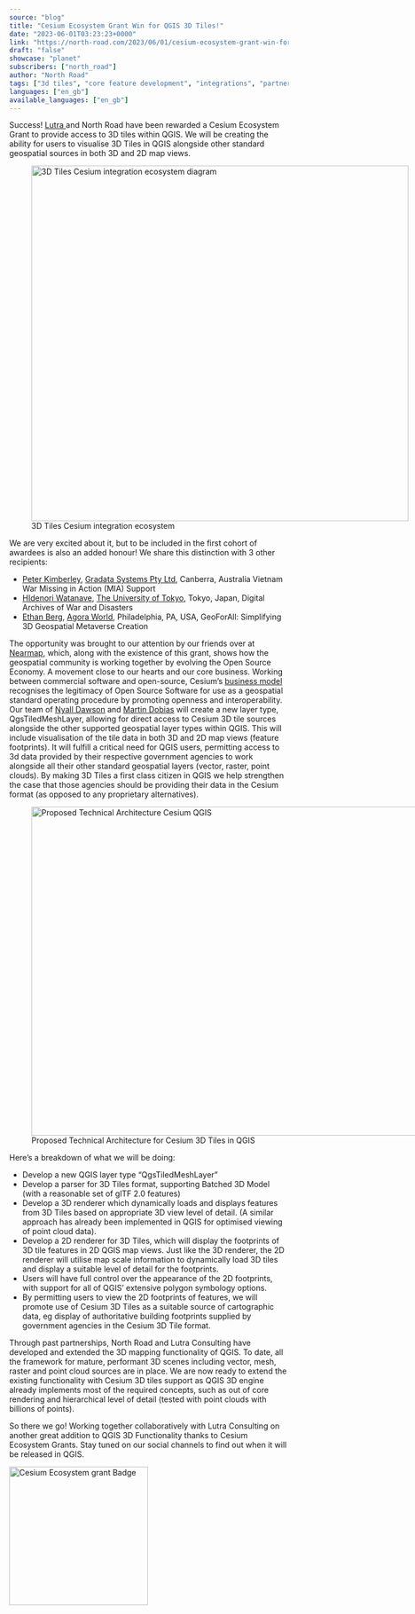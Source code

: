 ```yaml
---
source: "blog"
title: "Cesium Ecosystem Grant Win for QGIS 3D Tiles!"
date: "2023-06-01T03:23:23+0000"
link: "https://north-road.com/2023/06/01/cesium-ecosystem-grant-win-for-qgis-3d-tiles/"
draft: "false"
showcase: "planet"
subscribers: ["north_road"]
author: "North Road"
tags: ["3d tiles", "core feature development", "integrations", "partners", "qgis"]
languages: ["en_gb"]
available_languages: ["en_gb"]
---
```


<div class="ql-block">Success! <a class="ql-link" href="https://www.lutraconsulting.co.uk/" rel="noopener noreferrer" target="_blank">Lutra </a>and North Road have been rewarded a Cesium Ecosystem Grant to provide access to 3D tiles within QGIS. We will be creating the ability for users to visualise 3D Tiles in QGIS alongside other standard geospatial sources in both 3D and 2D map views.</div>
<figure class="wp-caption aligncenter" id="attachment_212525" style="width: 680px;"><img alt="3D Tiles Cesium integration ecosystem diagram" class="wp-image-212525" height="641" src="/img/subscribers/north_road/cesium-ecosystem-grant-win-for-qgis-3d-tiles/Cesium-integration-ecosystem-diagram_QGISv2-1024x964.webp" width="680"/><figcaption class="wp-caption-text" id="caption-attachment-212525">3D Tiles Cesium integration ecosystem</figcaption></figure>
<div></div>
<div class="ql-block">We are very excited about it, but to be included in the first cohort of awardees is also an added honour! We share this distinction with 3 other recipients:</div>
<ul>
<li class="ql-block"><a class="ql-link" href="https://www.linkedin.com/in/ACoAAA1MAWYBhe7u7Uc40tXIg_s6awS97NHgGYs" rel="noopener noreferrer" target="_blank">Peter Kimberley</a>, <a class="ql-link" href="https://www.linkedin.com/company/gradata-systems/" rel="noopener noreferrer" target="_blank">Gradata Systems Pty Ltd</a>, Canberra, Australia Vietnam War Missing in Action (MIA) Support</li>
<li class="ql-block"><a class="ql-link" href="https://www.linkedin.com/in/ACoAADsgMRwBYuXpHANwZ5tTIbjtE4OP7Ky2UTQ" rel="noopener noreferrer" target="_blank">HIdenori Watanave</a>, <a class="ql-link" href="https://www.linkedin.com/company/university-of-tokyo/" rel="noopener noreferrer" target="_blank">The University of Tokyo</a>, Tokyo, Japan, Digital Archives of War and Disasters</li>
<li class="ql-block"><a class="ql-link" href="https://www.linkedin.com/in/ACoAAB8in-kBGeFovnyDWRugvSvMD-y0dYpVZAE" rel="noopener noreferrer" target="_blank">Ethan Berg</a>, <a class="ql-link" href="https://www.linkedin.com/company/agoraworld-io/" rel="noopener noreferrer" target="_blank">Agora World</a>, Philadelphia, PA, USA, GeoForAll: Simplifying 3D Geospatial Metaverse Creation</li>
</ul>
<div class="ql-block">The opportunity was brought to our attention by our friends over at <a class="ql-link" href="https://www.nearmap.com/au/en" rel="noopener noreferrer" target="_blank">Nearmap</a>, which, along with the existence of this grant, shows how the geospatial community is working together by evolving the Open Source Economy. A movement close to our hearts and our core business. Working between commercial software and open-source, Cesium’s <a class="ql-link" href="https://cesium.com/why-cesium/open-ecosystem/cesium-business-model/" rel="noopener noreferrer" target="_blank">business model</a> recognises the legitimacy of Open Source Software for use as a geospatial standard operating procedure by promoting openness and interoperability.</div>
<div class="ql-block"></div>
<div class="ql-block">Our team of <a class="ql-link" href="https://www.linkedin.com/in/nyall-dawson-18b6016a/" rel="noopener noreferrer" target="_blank">Nyall Dawson</a> and <a class="ql-link" href="https://www.linkedin.com/in/martin-dobias-92590339/" rel="noopener noreferrer" target="_blank">Martin Dobias</a> will create a new layer type, QgsTiledMeshLayer, allowing for direct access to Cesium 3D tile sources alongside the other supported geospatial layer types within QGIS. This will include visualisation of the tile data in both 3D and 2D map views (feature footprints). It will fulfill a critical need for QGIS users, permitting access to 3d data provided by their respective government agencies to work alongside all their other standard geospatial layers (vector, raster, point clouds). By making 3D Tiles a first class citizen in QGIS we help strengthen the case that those agencies should be providing their data in the Cesium format (as opposed to any proprietary alternatives).</div>
<div class="ql-block">
<figure class="wp-caption aligncenter" id="attachment_212532" style="width: 1024px;"><img alt="Proposed Technical Architecture Cesium QGIS" class="size-full wp-image-212532" height="593" src="/img/subscribers/north_road/cesium-ecosystem-grant-win-for-qgis-3d-tiles/Proposed-Technical-Architecture-Cesium-QGIS-v2-e1684390715529.webp" width="1024"/><figcaption class="wp-caption-text" id="caption-attachment-212532">Proposed Technical Architecture for Cesium 3D Tiles in QGIS</figcaption></figure>
</div>
<div class="ql-block"></div>
<div>
<div class="ql-block">Here’s a breakdown of what we will be doing:</div>
<ul>
<li>Develop a new QGIS layer type “QgsTiledMeshLayer”</li>
<li>Develop a parser for 3D Tiles format, supporting Batched 3D Model (with a reasonable set of glTF 2.0 features)</li>
<li>Develop a 3D renderer which dynamically loads and displays features from 3D Tiles based on appropriate 3D view level of detail. (A similar approach has already been implemented in QGIS for optimised viewing of point cloud data).</li>
<li>Develop a 2D renderer for 3D Tiles, which will display the footprints of 3D tile features in 2D QGIS map views. Just like the 3D renderer, the 2D renderer will utilise map scale information to dynamically load 3D tiles and display a suitable level of detail for the footprints.</li>
<li>Users will have full control over the appearance of the 2D footprints, with support for all of QGIS’ extensive polygon symbology options.</li>
<li>By permitting users to view the 2D footprints of features, we will promote use of Cesium 3D Tiles as a suitable source of cartographic data, eg display of authoritative building footprints supplied by government agencies in the Cesium 3D Tile format.</li>
</ul>
<p>Through past partnerships, North Road and Lutra Consulting have developed and extended the 3D mapping functionality of QGIS. To date, all the framework for mature, performant 3D scenes including vector, mesh, raster and point cloud sources are in place. We are now ready to extend the existing functionality with Cesium 3D tiles support as QGIS 3D engine already implements most of the required concepts, such as out of core rendering and hierarchical level of detail (tested with point clouds with billions of points).</p>
</div>
<p>So there we go! Working together collaboratively with Lutra Consulting on another great addition to QGIS 3D Functionality thanks to Cesium Ecosystem Grants. Stay tuned on our social channels to find out when it will be released in QGIS.</p>
<p><img alt="Cesium Ecosystem grant Badge" class="wp-image-212524 aligncenter" height="250" src="/img/subscribers/north_road/cesium-ecosystem-grant-win-for-qgis-3d-tiles/73304078772281.webp" width="250"/></p>
<p> </p>
